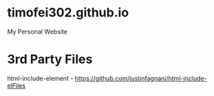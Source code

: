# timofei302.github.io
My Personal Website

# 3rd Party Files
html-include-element - https://github.com/justinfagnani/html-include-elFiles
